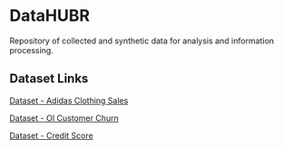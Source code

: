 # DataHUBR
Repository of collected and synthetic data for analysis and information processing.

## Dataset Links

[Dataset - Adidas Clothing Sales](datasets/dataset_vendas_adidas.csv)

[Dataset - OI Customer Churn](datasets/dataset_telecom_churn.csv)

[Dataset - Credit Score](datasets/dataset_banco_credito.csv)
